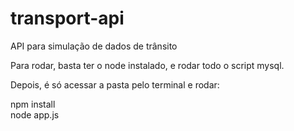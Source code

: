 # transport-api
API para simulação de dados de trânsito

Para rodar, basta ter o node instalado, e rodar todo o script mysql.   

Depois, é só acessar a pasta pelo terminal e rodar:  

npm install  
node app.js
